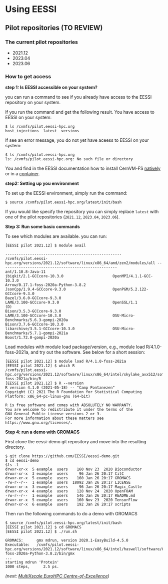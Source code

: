 # Using EESSI

## Pilot repositories (TO REVIEW)

### The current pilot repositories

- 2021.12
- 2023.04
- 2023.06

### How to get access

**step 1: Is EESSI accessible on your system?**

you can run a command to see if you already have access to the EESSI repository on your system.

If you run the command and get the following result. You have access to EESSI on your system:
```
$ ls /cvmfs/pilot.eessi-hpc.org
host_injections  latest  versions
```
If see an error message, you do not yet have aceess to EESSI on your system:
```
$ ls /cvmfs/pilot.eessi-hpc.org
ls: /cvmfs/pilot.eessi-hpc.org: No such file or directory
```
You and find in the EESSI documentation how to install CernVM-FS [natively](https://www.eessi.io/docs/getting_access/native_installation/) or in a [container](https://www.eessi.io/docs/getting_access/eessi_container/).

**step2: Setting up you environment**

To set up the EESSI environment, simply run the command:
```
$ source /cvmfs/pilot.eessi-hpc.org/latest/init/bash
```
If you would like specify the repository you can simply replace `latest` with one of the pilot repositories (`2021.12`, `2023.04`, `2023.06`).

<!-- Maybe link to EESSI documentation on how to get access -->

**Step 3: Run some basic commands**

To see which modules are available. you can run:
```
[EESSI pilot 2021.12] $ module avail 

---------------------------------------------------- /cvmfs/pilot.eessi-hpc.org/versions/2021.12/software/linux/x86_64/amd/zen2/modules/all ----------------------------------------------------
ant/1.10.8-Java-11                                              jbigkit/2.1-GCCcore-10.3.0                      OpenMPI/4.1.1-GCC-10.3.0
Arrow/0.17.1-foss-2020a-Python-3.8.2                            JsonCpp/1.9.4-GCCcore-9.3.0                     OpenPGM/5.2.122-GCCcore-9.3.0
Bazel/3.6.0-GCCcore-9.3.0                                       LAME/3.100-GCCcore-9.3.0                        OpenSSL/1.1                                        (D)
Bison/3.5.3-GCCcore-9.3.0                                       LAME/3.100-GCCcore-10.3.0                       OSU-Micro-Benchmarks/5.6.3-gompi-2020a
Bison/3.7.6-GCCcore-10.3.0                                      libarchive/3.5.1-GCCcore-10.3.0                 OSU-Micro-Benchmarks/5.7.1-gompi-2021a
Boost/1.72.0-gompi-2020a
```

Load modules with module load package/version, e.g., module load R/4.1.0-foss-2021a, and try out the software. See below for a short session:

```
[EESSI pilot 2021.12] $ module load R/4.1.0-foss-2021a
[EESSI pilot 2021.12] $ which R
/cvmfs/pilot.eessi-hpc.org/versions/2021.12/software/linux/x86_64/intel/skylake_avx512/software/R/4.1.0-foss-2021a/bin/R
[EESSI pilot 2021.12] $ R --version
R version 4.1.0 (2021-05-18) -- "Camp Pontanezen"
Copyright (C) 2021 The R Foundation for Statistical Computing
Platform: x86_64-pc-linux-gnu (64-bit)

R is free software and comes with ABSOLUTELY NO WARRANTY.
You are welcome to redistribute it under the terms of the
GNU General Public License versions 2 or 3.
For more information about these matters see
https://www.gnu.org/licenses/.
```

**Step 4: run a demo with GROMACS**

First clone the eessi-demo git repository and move into the resulting directory.
```
$ git clone https://github.com/EESSI/eessi-demo.git
$ cd eessi-demo
$ls -l
drwxr-xr-x  5 example  users    160 Nov 23  2020 Bioconductor
drwxr-xr-x  3 example  users     96 Jan 26 20:17 CitC
drwxr-xr-x  5 example  users    160 Jan 26 20:17 GROMACS
-rw-r--r--  1 example  users  18092 Jan 26 20:17 LICENSE
drwxr-xr-x  3 example  users     96 Jan 26 20:17 Magic_Castle
drwxr-xr-x  4 example  users    128 Nov 24  2020 OpenFOAM
-rw-r--r--  1 example  users    546 Jan 26 20:17 README.md
drwxr-xr-x  5 example  users    160 Nov 23  2020 TensorFlow
drwxr-xr-x  6 example  users    192 Jan 26 20:17 scripts
```
Then run the following commands to do a demo with GROMACS
```
$ source /cvmfs/pilot.eessi-hpc.org/latest/init/bash
[EESSI pilot 2021.12] $ cd GROMACS
[EESSI pilot 2021.12] $ ./run.sh

GROMACS:      gmx mdrun, version 2020.1-EasyBuild-4.5.0
Executable:   /cvmfs/pilot.eessi-hpc.org/versions/2021.12/software/linux/x86_64/intel/haswell/software/GROMACS/2020.1-foss-2020a-Python-3.8.2/bin/gmx
...
starting mdrun 'Protein'
1000 steps,      2.5 ps.
```


*(next: [MultiXscale EuroHPC Centre-of-Excellence](multixscale.md))*

